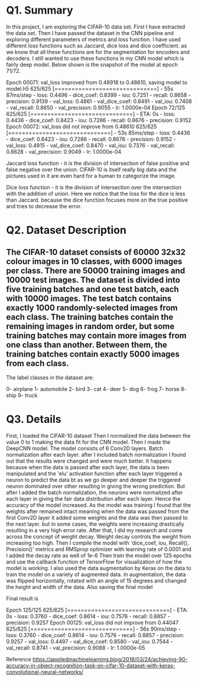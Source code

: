 # Q1. Summary
In this project, I am exploring the CIFAR-10 data set. First I have extracted the data set. Then I have passed the dataset in the CNN pipeline and exploring different parameters of metrics and loss function. I have used different loss functions such as Jaccard, 
dice loss and dice coefficient. as we know that all these functions are for the segmentation for encoders and decoders. I still wanted to use these functions in my CNN model which is fairly deep model. Below shown is the snapshot of the model at epoch 71/72.

Epoch 00071: val_loss improved from 0.48918 to 0.48610, saving model to model.h5
625/625 [==============================] - 55s 87ms/step - loss: 0.4496 - dice_coef: 0.8399 - iou: 0.7251 - recall: 0.8658 - precision: 0.9139 - val_loss: 0.4861 - val_dice_coef: 0.8491 - val_iou: 0.7408 - val_recall: 0.8650 - val_precision: 0.9055 - lr: 1.0000e-04
Epoch 72/125
625/625 [==============================] - ETA: 0s - loss: 0.4436 - dice_coef: 0.8423 - iou: 0.7286 - recall: 0.8676 - precision: 0.9152
Epoch 00072: val_loss did not improve from 0.48610
625/625 [==============================] - 53s 85ms/step - loss: 0.4436 - dice_coef: 0.8423 - iou: 0.7286 - recall: 0.8676 - precision: 0.9152 - val_loss: 0.4915 - val_dice_coef: 0.8470 - val_iou: 0.7376 - val_recall: 0.8628 - val_precision: 0.9049 - lr: 1.0000e-04

Jaccard loss function - it is the division of intersection of false positive and false negative over the union.
CIFAR-10 is itself really big data and the pictures used in it are even hard for a human to categorize the image.

Dice loss function - it is the division of intersection over the intersection with the addition of union.
Here we notice that the loss for the dice is less than Jaccard. because the dice function focuses more on the true positive and tries to decrease the error.


# Q2. Dataset Description

## The CIFAR-10 dataset consists of 60000 32x32 colour images in 10 classes, with 6000 images per class. There are 50000 training images and 10000 test images. The dataset is divided into five training batches and one test batch, each with 10000 images. The test batch contains exactly 1000 randomly-selected images from each class. The training batches contain the remaining images in random order, but some training batches may contain more images from one class than another. Between them, the training batches contain exactly 5000 images from each class.

The label classes in the dataset are:

0- airplane 
1- automobile 
2- bird 
3- cat 
4- deer 
5- dog 
6- frog 
7- horse 
8- ship 
9- truck

# Q3. Details

First, I loaded the CIFAR-10 dataset
Then I normalized the data between the value 0 to 1 making the data fit for the CNN model.
Then I made the DeepCNN model. The model consists of 6 Conv2D layers.
Batch normalization after each layer. after I included batch normalization I found out that the results were changed and were much better. It happens because when the data is passed after each layer, the data is been manipulated and the 'elu' activation function after each layer triggered a neuron to predict the data bt as we go deeper and deeper the triggered neuron dominated over other resulting in giving the wrong prediction.
But after I added the batch normalization, the neurons were normalized after each layer in giving the fair data distribution after each layer. Hence the accuracy of the model increased.
As the model was training I found that the weights after remained intact meaning when the data was passed from the first Conv2D layer it added some weights and the data was then passed to the next layer. but in some cases, the weights were increasing drastically resulting in a very high error rate. After that, I did my research and come across the concept of weight decay.
Weight decay controls the weight from increasing too high. 
Then I compile the model with 'dice_coef, iou, Recall(), Precision()' metrics and  RMSprop optimizer with learning rate of 0.0001 and I added the decay rate as well of 1e-6
Then train the model over 125 epochs and use the callback function of TensorFlow for visualization of how the model is working.
I also used the data augmentation by Keras on the data to train the model on a variety of augmented data.
In augmentation, the data was flipped horizontally, rotated with an angle of 15 degrees and changed the height and width of the data.
Also saving the final model  

Final result is 

Epoch 125/125
625/625 [==============================] - ETA: 0s - loss: 0.3760 - dice_coef: 0.8614 - iou: 0.7576 - recall: 0.8857 - precision: 0.9257
Epoch 00125: val_loss did not improve from 0.44047
625/625 [==============================] - 56s 90ms/step - loss: 0.3760 - dice_coef: 0.8614 - iou: 0.7576 - recall: 0.8857 - precision: 0.9257 - val_loss: 0.4497 - val_dice_coef: 0.8580 - val_iou: 0.7544 - val_recall: 0.8741 - val_precision: 0.9088 - lr: 1.0000e-05

Reference
https://appliedmachinelearning.blog/2018/03/24/achieving-90-accuracy-in-object-recognition-task-on-cifar-10-dataset-with-keras-convolutional-neural-networks/

